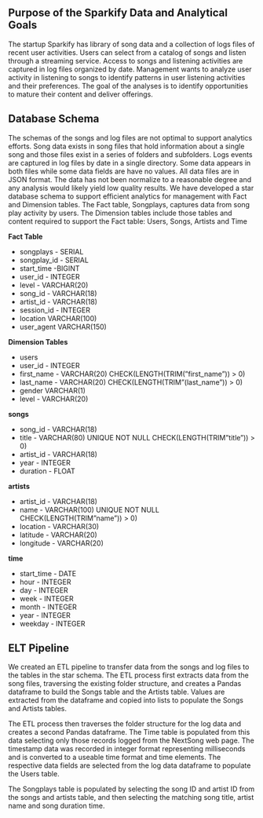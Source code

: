 ## Purpose of the Sparkify Data and Analytical Goals <br>
The startup Sparkify has library of song data and a collection of logs files of recent user activities.  Users can select from a catalog of songs and listen through a streaming service.  Access to songs and listening activities are captured in log files organized by date.   Management wants to analyze user activity in listening to songs to identify patterns in user listening activities and their preferences.  The goal of the analyses is to identify opportunities to mature their content and deliver offerings. <br>

## Database Schema <br>
The schemas of the songs and log files are not optimal to support analytics efforts.  Song data exists in song files that hold information about a single song and those files exist in a series of folders and subfolders.  Logs events are captured in log files by date in a single directory.  Some data appears in both files while some data fields are have no values.  All data files are in JSON format.  The data has not been normalize to a reasonable degree and any analysis would likely yield low quality results.  We have developed a star database schema to support efficient analytics for management with Fact and Dimension tables.  The Fact table, Songplays, captures data from song play activity by users. The Dimension tables include those tables and content required to support the Fact table: Users, Songs, Artists and Time <br>

**Fact Table** <br>
- songplays - SERIAL<br>
- songplay_id - SERIAL <br>
- start_time -BIGINT <br> 
- user_id - INTEGER <br> 
- level - VARCHAR(20)  <br>
- song_id - VARCHAR(18) <br>
- artist_id - VARCHAR(18)  <br>
- session_id - INTEGER <br>
- location VARCHAR(100)  <br>
- user_agent VARCHAR(150)  <br>

**Dimension Tables** <br>
- users <br>
- user_id - INTEGER <br> 
- first_name - VARCHAR(20) CHECK(LENGTH(TRIM(”first_name”)) > 0) <br> 
- last_name - VARCHAR(20) CHECK(LENGTH(TRIM”(last_name”)) > 0) <br>
- gender VARCHAR(1) <br>
- level - VARCHAR(20) <br>

**songs** <br>
- song_id - VARCHAR(18) <br>
- title - VARCHAR(80) UNIQUE NOT NULL CHECK(LENGTH(TRIM”title”)) > 0) <br>
- artist_id - VARCHAR(18)  <br>
- year - INTEGER <br>
- duration - FLOAT  <br>

**artists** <br>
- artist_id - VARCHAR(18) <br>  
- name - VARCHAR(100) UNIQUE NOT NULL CHECK(LENGTH(TRIM”name”)) > 0) <br>
- location - VARCHAR(30) <br>  
- latitude - VARCHAR(20) <br>
- longitude - VARCHAR(20)  <br>

**time** <br>
- start_time - DATE <br>
- hour - INTEGER <br>
- day - INTEGER <br>
- week - INTEGER <br>
- month - INTEGER <br>
- year - INTEGER <br>
- weekday - INTEGER <br>

## ELT Pipeline <br>
We created an ETL pipeline to transfer data from the songs and log files to the tables in the star schema.  The ETL process first extracts data from the song files, traversing the existing folder structure, and creates a Pandas dataframe to build the Songs table and the Artists table.  Values are extracted from the dataframe and copied into lists to populate the Songs and Artists tables. <br>

The ETL process then traverses the folder structure for the log data and creates a second Pandas dataframe.  The Time table is populated from this data selecting only those records logged from the NextSong web page.  The timestamp data was recorded in integer format representing milliseconds and is converted to a useable time format and time elements.  The respective data fields are selected from the log data dataframe to populate the Users table. <br>

The Songplays table is populated by selecting the song ID and artist ID from the songs and artists table, and then selecting the matching song title, artist name and song duration time. <br>
